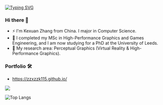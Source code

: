 [![Typing SVG](https://readme-typing-svg.demolab.com?font=Fira+Code&pause=1000&multiline=true&width=600&lines=Game+Developer%2C+PhD+Student+in+VR+%26+HPG)](https://git.io/typing-svg)

### Hi there 👋
- ⚡ I'm Kexuan Zhang from China. I major in Computer Science.
- 🌱 I completed my MSc in High-Performance Graphics and Games Engineering, and I am now studying for a PhD at the University of Leeds.
- 🔭 My research area: Perceptual Graphics (Virtual Reality & High-Performance Graphics).

### Portfolio 🛠
- https://zzxzzk115.github.io/

<img src="https://github-readme-stats.vercel.app/api?username=zzxzzk115&show_icons=true&icon_color=805AD5&text_color=718096&bg_color=ffffff&hide_title=true" />

![Top Langs](https://github-readme-stats.vercel.app/api/top-langs/?username=zzxzzk115&layout=pie&hide=javascript,html,css,scss,cmake,liquid,typescript)

<!--
**zzxzzk115/zzxzzk115** is a ✨ _special_ ✨ repository because its `README.md` (this file) appears on your GitHub profile.
Here are some ideas to get you started:
- 🔭 I’m currently working on ...
- 🌱 I’m currently learning ...
- 👯 I’m looking to collaborate on ...
- 🤔 I’m looking for help with ...
- 💬 Ask me about ...
- 📫 How to reach me: ...
- 😄 Pronouns: ...
- ⚡ Fun fact: ...
-->
